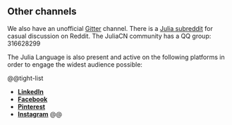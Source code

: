 ## Other channels

We also have an unofficial [Gitter](https://gitter.im/JuliaLang/julia) channel. There is a [Julia subreddit](https://www.reddit.com/r/Julia/) for casual discussion on Reddit. The JuliaCN community has a QQ group: 316628299

The Julia Language is also present and active on the following platforms in order to engage the widest audience possible:

@@tight-list
* **[LinkedIn](https://www.linkedin.com/company/the-julia-language/)**
* **[Facebook](https://www.facebook.com/TheJuliaLanguage/)**
* **[Pinterest](https://www.pinterest.com/JuliaLanguage/)**
* **[Instagram](https://www.instagram.com/Julia.language/)**
@@

